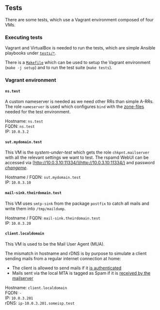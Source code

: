 ## Tests
There are some tests, which use a Vagrant environment composed of four VMs.

### Executing tests

Vagrant and VirtualBox is needed to run the tests, which are simple Ansible playbooks under [`tests/*`](tests/).

There is a [`Makefile`](Makefile) which can be used to setup the Vagrant environment (`make -j setup`) and to run the test suite (`make tests`).

### Vagrant environment

#### `ns.test`
A custom nameserver is needed as we need other RRs than simple A-RRs. The role `nameserver` is used which configures `bind` with the [zone-files](testfixtures/roles/nameserver/files/var/lib/named/) needed for the test environment.

Hostname: `ns.test` <br>
FQDN: `ns.test` <br>
IP: `10.0.3.2`

#### `sut.mydomain.test`
This VM is the *system-under-test* which gets the role `chkpnt.mailserver` with all the relevant settings we want to test.
The rspamd WebUI can be accessed via <!-- markdown-link-check-disable -->[http://10.0.3.10:11334/](http://10.0.3.10:11334/)<!-- markdown-link-check-enable--> and password [*changeme*](testfixtures/vms/sut.yml#L49-L50).

Hostname / FQDN: `sut.mydomain.test` <br>
IP: `10.0.3.10`

#### `mail-sink.theirdomain.test`
This VM uses `smtp-sink` from the package `postfix` to catch all mails and write them into `/tmp/maildump`.

Hostname / FQDN: `mail-sink.theirdomain.test` <br>
IP: `10.0.3.20`

#### `client.localdomain`
This VM is used to be the Mail User Agent (MUA).

The mismatch in hostname and rDNS is by purpose to simulate a client sending mails from 
a regular internet connection at home:
- The client is allowed to send mails if it [is authenticated](tests/outgoing/MailCanBeSentFromClientWithAuthenticationTest.yml)
- Mails sent via the local MTA is tagged as Spam if it is [received by the mailserver](tests/incoming/ReceiveMailTest.yml)

Hostname: `client.localdomain` <br>
FQDN: `-` <br>
IP: `10.0.3.201` <br>
rDNS: `ip-10.0.3.201.someisp.test`

